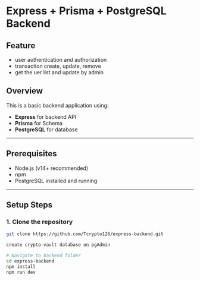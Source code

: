 # Express + Prisma + PostgreSQL Backend

## Feature
- user authentication and authorization
- transaction create, update, remove
- get the uer list and update by admin


## Overview
This is a basic backend application using:
- **Express** for backend API
- **Prisma** for Schema
- **PostgreSQL** for database

---

## Prerequisites
- Node.js (v14+ recommended)
- npm
- PostgreSQL installed and running

---

## Setup Steps

### 1. Clone the repository
```bash
git clone https://github.com/Tcrypto126/express-backend.git 

create crypto-vault database on pgAdmin

# Navigate to backend folder  
cd express-backend
npm install
npm run dev